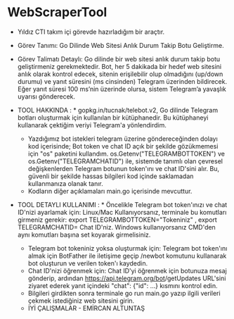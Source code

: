 # WebScraperTool
- Yıldız CTI takım içi görevde hazırladığım bir araçtır. 
- Görev Tanımı: Go Dilinde Web Sitesi Anlık Durum Takip Botu Geliştirme.
- Görev Talimatı Detaylı: Go dilinde bir web sitesi anlık durum takip botu geliştirmeniz gerekmektedir. Bot, her 5 dakikada bir hedef web sitesini anlık olarak kontrol edecek, sitenin erişilebilir olup olmadığını (up/down durumu) ve yanıt süresini (ms cinsinden) Telegram üzerinden bildirecek. Eğer yanıt süresi 100 ms’nin üzerinde olursa, sistem Telegram’a yavaşlık uyarısı gönderecek.

- TOOL HAKKINDA : * gopkg.in/tucnak/telebot.v2, Go dilinde Telegram botları oluşturmak için kullanılan bir kütüphanedir. Bu kütüphaneyi kullanarak çektiğim veriyi Telegram'a yönlendirdim.
  * Yazdığımız bot istekleri telegram üzerine göndereceğinden dolayı kod içerisinde; Bot token ve chat ID açık bir şekilde gözükmemesi için "os" paketini kullandım. os.Getenv("TELEGRAMBOTTOKEN") ve os.Getenv("TELEGRAMCHATID") ile, sistemde tanımlı olan çevresel değişkenlerden Telegram botunun token'ını ve chat ID'sini alır. Bu, güvenli bir şekilde hassas bilgileri kod içinde saklamadan kullanmanıza olanak tanır.
  * Kodların diğer açıklamaları main.go içerisinde mevcuttur.

- TOOL DETAYLI KULLANIMI : * Öncelikle Telegram bot token'ınızı ve chat ID'nizi ayarlamak için:
  Linux/Mac Kullanıyorsanız, terminale bu komutları girmeniz gerekir: export TELEGRAMBOTTOKEN="Tokeniniz" , export TELEGRAMCHATID= Chat ID'niz.
  Windows kullanıyorsanız CMD'den aynı komutları başına set koyarak girmelisiniz.
  * Telegram bot tokeniniz yoksa oluşturmak için: Telegram bot token'ını almak için BotFather ile iletişime geçip /newbot komutunu kullanarak bot oluşturun ve verilen token'ı kaydedin.
  * Chat ID'nizi öğrenmek için: Chat ID'yi öğrenmek için botunuza mesaj gönderip, ardından https://api.telegram.org/bot<TELEGRAMBOTTOKEN>/getUpdates URL'sini ziyaret ederek yanıt içindeki "chat": {"id": ...} kısmını kontrol edin.
  * Bilgileri girdikten sonra terminale go run main.go yazıp ilgili verileri çekmek istediğiniz web sitesini girin.
  * İYİ ÇALIŞMALAR - EMİRCAN ALTUNTAŞ
    
  
